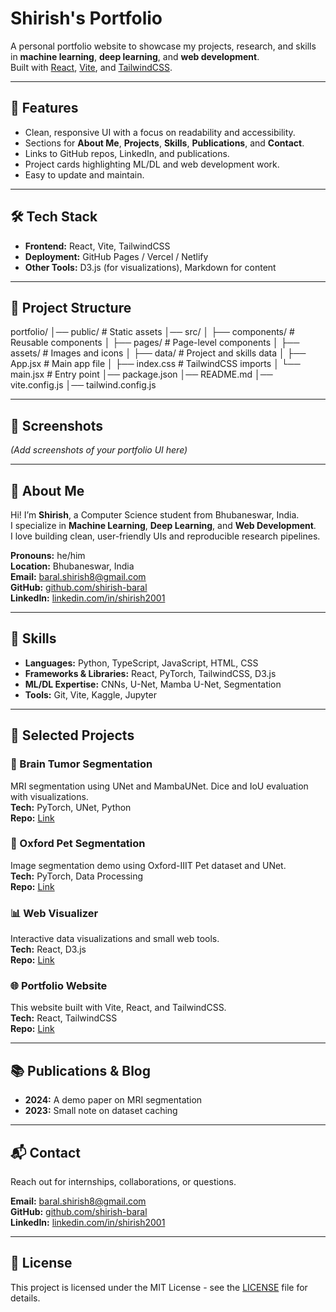 # Shirish's Portfolio

A personal portfolio website to showcase my projects, research, and skills in **machine learning**, **deep learning**, and **web development**.  
Built with [React](https://reactjs.org/), [Vite](https://vitejs.dev/), and [TailwindCSS](https://tailwindcss.com/).

---

## 🚀 Features
- Clean, responsive UI with a focus on readability and accessibility.
- Sections for **About Me**, **Projects**, **Skills**, **Publications**, and **Contact**.
- Links to GitHub repos, LinkedIn, and publications.
- Project cards highlighting ML/DL and web development work.
- Easy to update and maintain.

---

## 🛠️ Tech Stack
- **Frontend:** React, Vite, TailwindCSS
- **Deployment:** GitHub Pages / Vercel / Netlify
- **Other Tools:** D3.js (for visualizations), Markdown for content

---

## 📂 Project Structure

portfolio/
│── public/ # Static assets
│── src/
│ ├── components/ # Reusable components
│ ├── pages/ # Page-level components
│ ├── assets/ # Images and icons
│ ├── data/ # Project and skills data
│ ├── App.jsx # Main app file
│ ├── index.css # TailwindCSS imports
│ └── main.jsx # Entry point
│── package.json
│── README.md
│── vite.config.js
│── tailwind.config.js



---

## 📸 Screenshots
*(Add screenshots of your portfolio UI here)*

---

## 📜 About Me
Hi! I’m **Shirish**, a Computer Science student from Bhubaneswar, India.  
I specialize in **Machine Learning**, **Deep Learning**, and **Web Development**.  
I love building clean, user-friendly UIs and reproducible research pipelines.

**Pronouns:** he/him  
**Location:** Bhubaneswar, India  
**Email:** baral.shirish8@gmail.com  
**GitHub:** [github.com/shirish-baral](https://github.com/shirish-baral)  
**LinkedIn:** [linkedin.com/in/shirish2001](https://linkedin.com/in/shirish2001)

---

## 💼 Skills
- **Languages:** Python, TypeScript, JavaScript, HTML, CSS
- **Frameworks & Libraries:** React, PyTorch, TailwindCSS, D3.js
- **ML/DL Expertise:** CNNs, U-Net, Mamba U-Net, Segmentation
- **Tools:** Git, Vite, Kaggle, Jupyter

---

## 📌 Selected Projects
### 🧠 Brain Tumor Segmentation
MRI segmentation using UNet and MambaUNet. Dice and IoU evaluation with visualizations.  
**Tech:** PyTorch, UNet, Python  
**Repo:** [Link](#)

### 🐶 Oxford Pet Segmentation
Image segmentation demo using Oxford-IIIT Pet dataset and UNet.  
**Tech:** PyTorch, Data Processing  
**Repo:** [Link](#)

### 📊 Web Visualizer
Interactive data visualizations and small web tools.  
**Tech:** React, D3.js  
**Repo:** [Link](#)

### 🌐 Portfolio Website
This website built with Vite, React, and TailwindCSS.  
**Tech:** React, TailwindCSS  
**Repo:** [Link](#)

---

## 📚 Publications & Blog
- **2024:** A demo paper on MRI segmentation  
- **2023:** Small note on dataset caching

---

## 📬 Contact
Reach out for internships, collaborations, or questions.

**Email:** baral.shirish8@gmail.com  
**GitHub:** [github.com/shirish-baral](https://github.com/shirish-baral)  
**LinkedIn:** [linkedin.com/in/shirish2001](https://linkedin.com/in/shirish2001)

---

## 📄 License
This project is licensed under the MIT License - see the [LICENSE](LICENSE) file for details.
